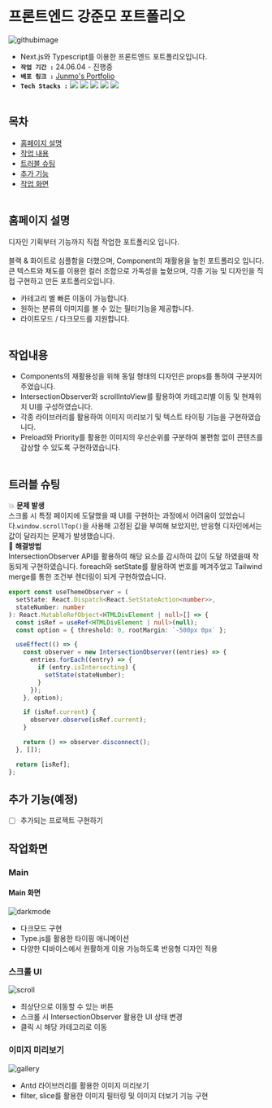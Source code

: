 # 프론트엔드 강준모 포트폴리오

![githubimage](https://github.com/user-attachments/assets/e7b265f3-639e-4de0-a4c5-4987203dca9d)

- Next.js와 Typescript를 이용한 프론트엔드 포트폴리오입니다.
  <br/>
- **`작업 기간 :`** 24.06.04 - 진행중
- **`배포 링크 :`** [Junmo's Portfolio](https://junmo-portfolio.vercel.app/)
- **`Tech Stacks :`** <img src="https://img.shields.io/badge/Next.js-000000?style=flat-square&logo=Next.js&logoColor=white"/> <img src="https://img.shields.io/badge/React-61DAFB?style=flat-square&logo=React&logoColor=black"/> <img src="https://img.shields.io/badge/Typescript-3178C6?style=flat-square&logo=Typescript&logoColor=white"/> <img src="https://img.shields.io/badge/Tailwind CSS-06B6D4?style=flat-square&logo=Tailwind CSS&logoColor=white"/> <img src="https://img.shields.io/badge/styled-components-#DB7093?style=flat-square&logo=styled-components&logoColor=white"/>
  <br/>
  <br/>

## 목차

- [홈페이지 설명](#홈페이지-설명)
- [작업 내용](#작업내용)
- [트러블 슈팅](#트러블-슈팅)
- [추가 기능](<#추가-기능(예정)>)
- [작업 화면](#작업화면)
  <br/>
  <br/>

## 홈페이지 설명

디자인 기획부터 기능까지 직접 작업한 포트폴리오 입니다.  
<br/>
블랙 & 화이트로 심플함을 더했으며, Component의 재활용을 높힌 포트폴리오 입니다.
큰 텍스트와 채도를 이용한 컬러 조합으로 가독성을 높혔으며,
각종 기능 및 디자인을 직접 구현하고 만든 포트폴리오입니다.

- 카테고리 별 빠른 이동이 가능합니다.
- 원하는 분류의 이미지를 볼 수 있는 필터기능을 제공합니다.
- 라이트모드 / 다크모드를 지원합니다.
  <br/>
  <br/>

## 작업내용

- Components의 재활용성을 위해 동일 형태의 디자인은 props를 통하여 구분지어 주었습니다.
- IntersectionObserver와 scrollIntoView를 활용하여 카테고리별 이동 및 현재위치 UI를 구성하였습니다.
- 각종 라이브러리를 활용하여 이미지 미리보기 및 텍스트 타이핑 기능을 구현하였습니다.
- Preload와 Priority를 활용한 이미지의 우선순위를 구분하여 불편함 없이 콘텐츠를 감상할 수 있도록 구현하였습니다.
  <br/>
  <br/>

## 트러블 슈팅

💥 **문제 발생**  
스크롤 시 특정 페이지에 도달했을 때 UI를 구현하는 과정에서 어려움이 있었습니다.`window.scrollTop()`을 사용해 고정된 값을 부여해 보았지만, 반응형 디자인에서는 값이 달라지는 문제가 발생했습니다.
<br/>
👏 **해결방법**  
IntersectionObserver API를 활용하여 해당 요소를 감시하여 값이 도달 하였을때 작동되게 구현하였습니다. foreach와 setState를 활용하여 번호를 메겨주었고 Tailwind merge를 통한 조건부 렌더링이 되게 구현하였습니다.

```typescript
export const useThemeObserver = (
  setState: React.Dispatch<React.SetStateAction<number>>,
  stateNumber: number
): React.MutableRefObject<HTMLDivElement | null>[] => {
  const isRef = useRef<HTMLDivElement | null>(null);
  const option = { threshold: 0, rootMargin: `-500px 0px` };

  useEffect(() => {
    const observer = new IntersectionObserver((entries) => {
      entries.forEach((entry) => {
        if (entry.isIntersecting) {
          setState(stateNumber);
        }
      });
    }, option);

    if (isRef.current) {
      observer.observe(isRef.current);
    }

    return () => observer.disconnect();
  }, []);

  return [isRef];
};
```

## 추가 기능(예정)

- [ ] 추가되는 프로젝트 구현하기

## 작업화면

### Main

#### Main 화면

![darkmode](https://github.com/user-attachments/assets/e2dd9027-8634-49ad-9138-7798355b655b)

- 다크모드 구현
- Type.js를 활용한 타이핑 애니메이션
- 다양한 디바이스에서 원활하게 이용 가능하도록 반응형 디자인 적용

### 스크롤 UI

![scroll](https://github.com/user-attachments/assets/ad632af7-884e-451b-a2fd-557b814031f8)

- 최상단으로 이동할 수 있는 버튼
- 스크롤 시 IntersectionObserver 활용한 UI 상태 변경
- 클릭 시 해당 카테고리로 이동

### 이미지 미리보기

![gallery](https://github.com/user-attachments/assets/8548146d-1652-4144-a304-0a28233ed41b)

- Antd 라이브러리를 활용한 이미지 미리보기
- filter, slice를 활용한 이미지 필터링 및 이미지 더보기 기능 구현

